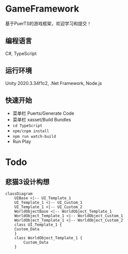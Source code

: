 # GameFramework
 
基于PuerTS的游戏框架，欢迎学习和提交！

## 编程语言
C#, TypeScript

## 运行环境
Unity 2020.3.34f1c2, .Net Framework, Node.js

## 快速开始

- 菜单栏 Puerts/Generate Code
- 菜单栏 xasset/Build Bundles
- ``cd TypeScript``
- ``npm/cnpm install``
- ``npm run watch-build``
- Run Play

# Todo
## 悲猫3设计构想
```mermaid
classDiagram
	UIBase <|-- UI_Template_1
	UI_Template_1 <|-- UI_Custom_1
	UI_Template_1 <|-- UI_Custom_2
	WorldObjectBase <|-- WorldObject_Template_1
	WorldObject_Template_1 <|-- WorldObject_Custom_1
	WorldObject_Template_1 <|-- WorldObject_Custom_2
	class UI_Template_1 {
	Custom_Data
	}
	class WorldObject_Template_1 {
		Custom_Data
	}
```
